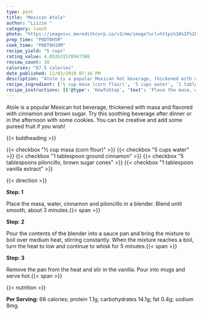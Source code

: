 ```yaml
---
type: post
title: "Mexican Atole"
author: "Lizzie "
category: lunch
photo: "https://imagesvc.meredithcorp.io/v3/mm/image?url=https%3A%2F%2Fimages.media-allrecipes.com%2Fuserphotos%2F4513637.jpg"
prep_time: "P0DT0H5M"
cook_time: "P0DT0H10M"
recipe_yield: "5 cups"
rating_value: 4.052631578947368
review_count: 38
calories: "67.5 calories"
date_published: 12/03/2019 07:16 PM
description: "Atole is a popular Mexican hot beverage, thickened with masa and flavored with cinnamon and brown sugar.  Try this soothing beverage after dinner or in the afternoon with some cookies. You can be creative and add some pureed fruit if you wish!"
recipe_ingredient: ['½ cup masa (corn flour)', '5 cups water', '1 tablespoon ground cinnamon', '5 tablespoons piloncillo, brown sugar cones', '1 tablespoon vanilla extract']
recipe_instructions: [{'@type': 'HowToStep', 'text': 'Place the masa, water, cinnamon and piloncillo in a blender.  Blend until smooth, about 3 minutes.\n'}, {'@type': 'HowToStep', 'text': 'Pour the contents of the blender into a sauce pan and bring the mixture to boil over medium heat, stirring constantly.  When the mixture reaches a boil, turn the heat to low and continue to whisk for 5 minutes.\n'}, {'@type': 'HowToStep', 'text': 'Remove the pan from the heat and stir in the vanilla.  Pour into mugs and serve hot.\n'}]
---
```


Atole is a popular Mexican hot beverage, thickened with masa and flavored with cinnamon and brown sugar.  Try this soothing beverage after dinner or in the afternoon with some cookies. You can be creative and add some pureed fruit if you wish! 

{{< boldheading >}}

{{< checkbox "½ cup masa (corn flour)" >}}
{{< checkbox "5 cups water" >}}
{{< checkbox "1 tablespoon ground cinnamon" >}}
{{< checkbox "5 tablespoons piloncillo, brown sugar cones" >}}
{{< checkbox "1 tablespoon vanilla extract" >}}


{{< direction >}}

**Step: 1**

Place the masa, water, cinnamon and piloncillo in a blender.  Blend until smooth, about 3 minutes.{{< span >}}

**Step: 2**

Pour the contents of the blender into a sauce pan and bring the mixture to boil over medium heat, stirring constantly.  When the mixture reaches a boil, turn the heat to low and continue to whisk for 5 minutes.{{< span >}}

**Step: 3**

Remove the pan from the heat and stir in the vanilla.  Pour into mugs and serve hot.{{< span >}}

{{< nutrition >}}

**Per Serving:** 68 calories; protein 1.1g; carbohydrates 14.1g; fat 0.4g; sodium 8mg.